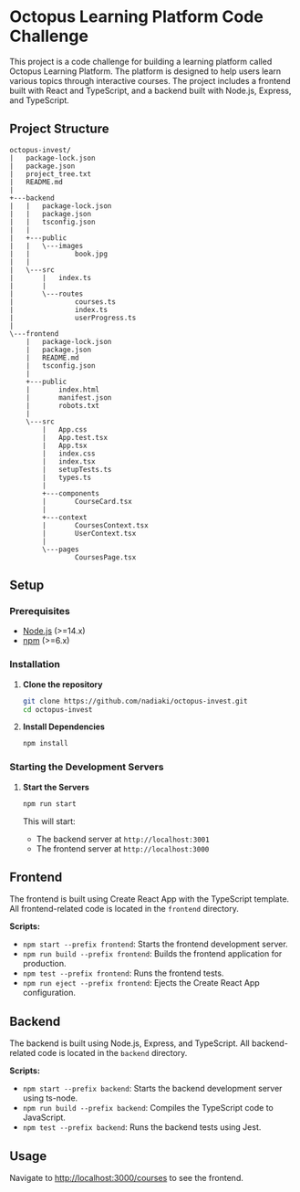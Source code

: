 # Octopus Learning Platform Code Challenge

This project is a code challenge for building a learning platform called Octopus Learning Platform. The platform is designed to help users learn various topics through interactive courses. The project includes a frontend built with React and TypeScript, and a backend built with Node.js, Express, and TypeScript.

## Project Structure

```
octopus-invest/
|   package-lock.json
|   package.json
|   project_tree.txt
|   README.md
|   
+---backend
|   |   package-lock.json
|   |   package.json
|   |   tsconfig.json
|   |   
|   +---public
|   |   \---images
|   |           book.jpg
|   |           
|   \---src
|       |   index.ts
|       |   
|       \---routes
|               courses.ts
|               index.ts
|               userProgress.ts
|               
\---frontend
    |   package-lock.json
    |   package.json
    |   README.md
    |   tsconfig.json
    |   
    +---public
    |       index.html
    |       manifest.json
    |       robots.txt
    |       
    \---src
        |   App.css
        |   App.test.tsx
        |   App.tsx
        |   index.css
        |   index.tsx
        |   setupTests.ts
        |   types.ts
        |   
        +---components
        |       CourseCard.tsx
        |       
        +---context
        |       CoursesContext.tsx
        |       UserContext.tsx
        |       
        \---pages
                CoursesPage.tsx
```

## Setup

### Prerequisites

- [Node.js](https://nodejs.org/) (>=14.x)
- [npm](https://www.npmjs.com/) (>=6.x)

### Installation

1. **Clone the repository**

    ```bash
    git clone https://github.com/nadiaki/octopus-invest.git
    cd octopus-invest
    ```

2. **Install Dependencies**

    ```bash
    npm install
    ```

### Starting the Development Servers

1. **Start the Servers**

    ```bash
    npm run start
    ```

    This will start:
    - The backend server at `http://localhost:3001`
    - The frontend server at `http://localhost:3000`

## Frontend

The frontend is built using Create React App with the TypeScript template. All frontend-related code is located in the `frontend` directory.

**Scripts:**

- `npm start --prefix frontend`: Starts the frontend development server.
- `npm run build --prefix frontend`: Builds the frontend application for production.
- `npm test --prefix frontend`: Runs the frontend tests.
- `npm run eject --prefix frontend`: Ejects the Create React App configuration.

## Backend

The backend is built using Node.js, Express, and TypeScript. All backend-related code is located in the `backend` directory.

**Scripts:**

- `npm start --prefix backend`: Starts the backend development server using ts-node.
- `npm run build --prefix backend`: Compiles the TypeScript code to JavaScript.
- `npm test --prefix backend`: Runs the backend tests using Jest.

## Usage

Navigate to [http://localhost:3000/courses](http://localhost:3000/courses) to see the frontend.
